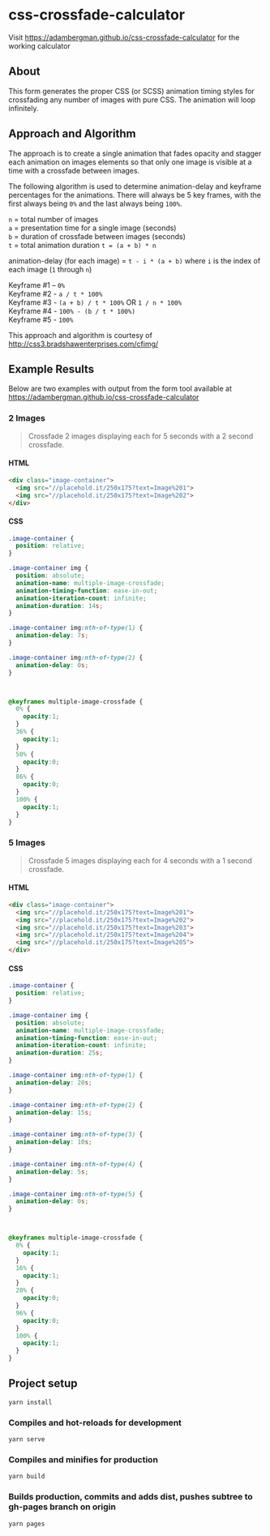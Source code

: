 # css-crossfade-calculator

Visit https://adambergman.github.io/css-crossfade-calculator for the working calculator

## About

This form generates the proper CSS (or SCSS) animation timing styles for crossfading any number of images with pure CSS. The animation will loop infinitely. 

## Approach and Algorithm

The approach is to create a single animation that fades opacity and stagger each animation on images elements so that only one image is visible at a time with a crossfade between images.

The following algorithm is used to determine animation-delay and keyframe percentages for the animations. There will always be 5 key frames, with the first always being `0%` and the last always being `100%`.

`n` = total number of images  
`a` = presentation time for a single image (seconds)  
`b` = duration of crossfade between images (seconds)  
`t` = total animation duration `t = (a + b) * n`  

animation-delay (for each image) = `t - i * (a + b)` where `i` is the index of each image (`1` through `n`)

Keyframe #1 – `0%`  
Keyframe #2 - `a / t * 100%`  
Keyframe #3 - `(a + b) / t * 100%` OR `1 / n * 100%`  
Keyframe #4 - `100% - (b / t * 100%)`  
Keyframe #5 - `100%`  

This approach and algorithm is courtesy of http://css3.bradshawenterprises.com/cfimg/

## Example Results

Below are two examples with output from the form tool available at https://adambergman.github.io/css-crossfade-calculator

### 2 Images
> Crossfade 2 images displaying each for 5 seconds with a 2 second crossfade.

#### HTML
```html
<div class="image-container">
  <img src="//placehold.it/250x175?text=Image%201">
  <img src="//placehold.it/250x175?text=Image%202">
</div>
```

#### CSS
```css
.image-container {
  position: relative;
}

.image-container img {
  position: absolute;
  animation-name: multiple-image-crossfade;
  animation-timing-function: ease-in-out;
  animation-iteration-count: infinite;
  animation-duration: 14s;
}

.image-container img:nth-of-type(1) {
  animation-delay: 7s;
}

.image-container img:nth-of-type(2) {
  animation-delay: 0s;
}



@keyframes multiple-image-crossfade {
  0% {
    opacity:1;
  }
  36% {
    opacity:1;
  }
  50% {
    opacity:0;
  }
  86% {
    opacity:0;
  }
  100% {
    opacity:1;
  }
}
```

### 5 Images
> Crossfade 5 images displaying each for 4 seconds with a 1 second crossfade.

#### HTML
```html
<div class="image-container">
  <img src="//placehold.it/250x175?text=Image%201">
  <img src="//placehold.it/250x175?text=Image%202">
  <img src="//placehold.it/250x175?text=Image%203">
  <img src="//placehold.it/250x175?text=Image%204">
  <img src="//placehold.it/250x175?text=Image%205">
</div>
```

#### CSS
```css
.image-container {
  position: relative;
}

.image-container img {
  position: absolute;
  animation-name: multiple-image-crossfade;
  animation-timing-function: ease-in-out;
  animation-iteration-count: infinite;
  animation-duration: 25s;
}

.image-container img:nth-of-type(1) {
  animation-delay: 20s;
}

.image-container img:nth-of-type(2) {
  animation-delay: 15s;
}

.image-container img:nth-of-type(3) {
  animation-delay: 10s;
}

.image-container img:nth-of-type(4) {
  animation-delay: 5s;
}

.image-container img:nth-of-type(5) {
  animation-delay: 0s;
}



@keyframes multiple-image-crossfade {
  0% {
    opacity:1;
  }
  16% {
    opacity:1;
  }
  20% {
    opacity:0;
  }
  96% {
    opacity:0;
  }
  100% {
    opacity:1;
  }
}
```

## Project setup
```
yarn install
```

### Compiles and hot-reloads for development
```
yarn serve
```

### Compiles and minifies for production
```
yarn build
```

### Builds production, commits and adds dist, pushes subtree to gh-pages branch on origin
```
yarn pages
```
